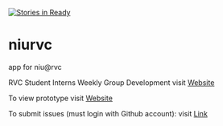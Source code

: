 [![Stories in Ready](https://badge.waffle.io/rvcapps/niurvc.png?label=active&title=Active)](https://waffle.io/rvcapps/niurvc?utm_source=badge)

# niurvc
app for niu@rvc 

RVC Student Interns Weekly Group Development visit [Website](https://github.com/rvcapps/niurvc/wiki/Weekly-Group-Development)

To view prototype visit [Website](http://www.rvchourofcode.com/niurvc.html)

To submit issues (must login with Github account): visit [Link](https://waffle.io/rvcapps/niurvc) 
